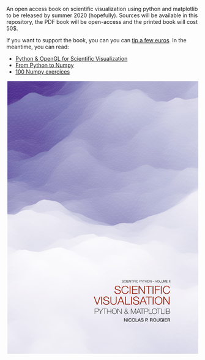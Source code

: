 An open access book on scientific visualization using python and matplotlib to
be released by summer 2020 (hopefully). Sources will be available in this
repository, the PDF book will be open-access and the printed book will cost 50$.

If you want to support the book, you can you can [tip a few euros](https://www.paypal.me/NicolasPRougier/10). In the meantime, you can read:

* [Python & OpenGL for Scientific Visualization](https://www.labri.fr/perso/nrougier/python-opengl/)
* [From Python to Numpy](https://www.labri.fr/perso/nrougier/from-python-to-numpy/)
* [100 Numpy exercices](https://github.com/rougier/numpy-100)

![](cover.png)

